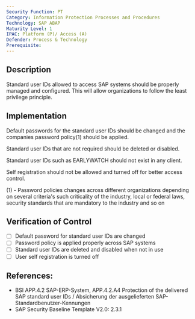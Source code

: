 ```yaml
---
Security Function: PT
Category: Information Protection Processes and Procedures
Technology: SAP ABAP
Maturity Level: 1
IPAC: Platform (P)/ Access (A)
Defender: Process & Technology
Prerequisite:
---
```


## Description

 Standard user IDs allowed to access SAP systems should be properly managed and configured. This will allow organizations to follow the least privilege principle.

## Implementation

Default passwords for the standard user IDs should be changed and the companies password policy(1) should be applied.

Standard user IDs that are not required should be deleted or disabled.

Standard user IDs such as EARLYWATCH should not exist in any client.

Self registration should not be allowed and turned off for better access control.

(1) - Password policies changes across different organizations depending on several criteria's such criticality of the industry, local or federal laws, security standards that are mandatory to the industry and so on  

## Verification of Control

- [ ] Default password for standard user IDs are changed
- [ ] Password policy is applied properly across SAP systems
- [ ] Standard user IDs are deleted and disabled when not in use
- [ ] User self registration is turned off

## References:
- BSI APP.4.2 SAP-ERP-System, APP.4.2.A4 Protection of the delivered SAP standard user IDs / Absicherung der ausgelieferten SAP-Standardbenutzer-Kennungen
- SAP Security Baseline Template V2.0: 2.3.1
